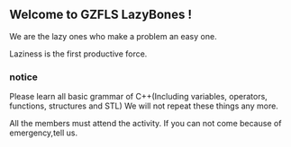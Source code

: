 ## Welcome to GZFLS LazyBones !

We are the lazy ones who make a problem an easy one.

Laziness is the first productive force.

### notice

Please learn all basic grammar of C++(Including variables, operators, functions, structures and STL)
We will not repeat these things any more.

All the members must attend the activity.
If you can not come because of emergency,tell us.
